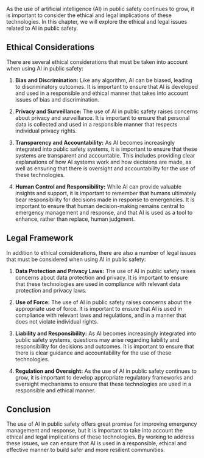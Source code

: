 
As the use of artificial intelligence (AI) in public safety continues to grow, it is important to consider the ethical and legal implications of these technologies. In this chapter, we will explore the ethical and legal issues related to AI in public safety.

Ethical Considerations
----------------------

There are several ethical considerations that must be taken into account when using AI in public safety:

1. **Bias and Discrimination:** Like any algorithm, AI can be biased, leading to discriminatory outcomes. It is important to ensure that AI is developed and used in a responsible and ethical manner that takes into account issues of bias and discrimination.

2. **Privacy and Surveillance:** The use of AI in public safety raises concerns about privacy and surveillance. It is important to ensure that personal data is collected and used in a responsible manner that respects individual privacy rights.

3. **Transparency and Accountability:** As AI becomes increasingly integrated into public safety systems, it is important to ensure that these systems are transparent and accountable. This includes providing clear explanations of how AI systems work and how decisions are made, as well as ensuring that there is oversight and accountability for the use of these technologies.

4. **Human Control and Responsibility:** While AI can provide valuable insights and support, it is important to remember that humans ultimately bear responsibility for decisions made in response to emergencies. It is important to ensure that human decision-making remains central to emergency management and response, and that AI is used as a tool to enhance, rather than replace, human judgment.

Legal Framework
---------------

In addition to ethical considerations, there are also a number of legal issues that must be considered when using AI in public safety:

1. **Data Protection and Privacy Laws:** The use of AI in public safety raises concerns about data protection and privacy. It is important to ensure that these technologies are used in compliance with relevant data protection and privacy laws.

2. **Use of Force:** The use of AI in public safety raises concerns about the appropriate use of force. It is important to ensure that AI is used in compliance with relevant laws and regulations, and in a manner that does not violate individual rights.

3. **Liability and Responsibility:** As AI becomes increasingly integrated into public safety systems, questions may arise regarding liability and responsibility for decisions and outcomes. It is important to ensure that there is clear guidance and accountability for the use of these technologies.

4. **Regulation and Oversight:** As the use of AI in public safety continues to grow, it is important to develop appropriate regulatory frameworks and oversight mechanisms to ensure that these technologies are used in a responsible and ethical manner.

Conclusion
----------

The use of AI in public safety offers great promise for improving emergency management and response, but it is important to take into account the ethical and legal implications of these technologies. By working to address these issues, we can ensure that AI is used in a responsible, ethical and effective manner to build safer and more resilient communities.
